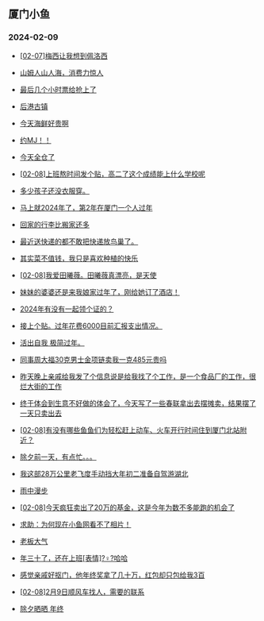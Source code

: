 ## 厦门小鱼 
### 2024-02-09

+ [[02-07]梅西让我想到佩洛西](http://bbs.xmfish.com/read-htm-tid-18145080.html)

+ [山姆人山人海，消费力惊人](http://bbs.xmfish.com/read-htm-tid-18145118.html)

+ [最后几个小时票给抢上了](http://bbs.xmfish.com/read-htm-tid-18145071.html)

+ [后港古镇](http://bbs.xmfish.com/read-htm-tid-18145072.html)

+ [今天海鲜好贵啊](http://bbs.xmfish.com/read-htm-tid-18145120.html)

+ [约MJ！！](http://bbs.xmfish.com/read-htm-tid-18145129.html)

+ [今天全仓了](http://bbs.xmfish.com/read-htm-tid-18145148.html)

+ [[02-08]上班熬时间发个贴，高二了这个成绩能上什么学校呢](http://bbs.xmfish.com/read-htm-tid-18145110.html)

+ [多少孩子还没衣服穿。](http://bbs.xmfish.com/read-htm-tid-18145128.html)

+ [马上就2024年了，第2年在厦门一个人过年](http://bbs.xmfish.com/read-htm-tid-18145146.html)

+ [回家的行李比搬家还多](http://bbs.xmfish.com/read-htm-tid-18145138.html)

+ [最近送快递的都不敢把快递放鸟巢了。](http://bbs.xmfish.com/read-htm-tid-18145082.html)

+ [其实菜不值钱，我只是喜欢种植的快乐](http://bbs.xmfish.com/read-htm-tid-18145119.html)

+ [[02-08]我爱田曦薇。田曦薇真漂亮，是天使](http://bbs.xmfish.com/read-htm-tid-18145098.html)

+ [妹妹的婆婆还是来我娘家过年了，刚给她订了酒店！](http://bbs.xmfish.com/read-htm-tid-18145174.html)

+ [2024年有没有一起领个证的？](http://bbs.xmfish.com/read-htm-tid-18145143.html)

+ [接上个贴。过年花费6000目前汇报支出情况。](http://bbs.xmfish.com/read-htm-tid-18145198.html)

+ [活出自我 极简过年。](http://bbs.xmfish.com/read-htm-tid-18145200.html)

+ [同事周大福30克男士金项链卖我一克485元贵吗](http://bbs.xmfish.com/read-htm-tid-18145186.html)

+ [昨天晚上亲戚给我发了个信息说是给我找了个工作，是一个食品厂的工作，很烂大街的工作](http://bbs.xmfish.com/read-htm-tid-18145189.html)

+ [终于体会到生意不好做的体会了，今天写了一些春联拿出去摆摊卖，结果摆了一天只卖出去](http://bbs.xmfish.com/read-htm-tid-18145195.html)

+ [[02-08]有没有哪些鱼鱼们为轻松赶上动车、火车开行时间住到厦门北站附近？](http://bbs.xmfish.com/read-htm-tid-18145206.html)

+ [除夕前一天，有点忙。。。](http://bbs.xmfish.com/read-htm-tid-18145213.html)

+ [我这部28万公里老飞度手动挡大年初二准备自驾游湖北](http://bbs.xmfish.com/read-htm-tid-18145184.html)

+ [雨中漫步](http://bbs.xmfish.com/read-htm-tid-18145208.html)

+ [[02-08]今天疯狂卖出了20万的基金，这是今年为数不多能跑的机会了](http://bbs.xmfish.com/read-htm-tid-18145207.html)

+ [求助：为何现在小鱼网看不了相片！](http://bbs.xmfish.com/read-htm-tid-18145219.html)

+ [老板大气](http://bbs.xmfish.com/read-htm-tid-18145214.html)

+ [年三十了，还在上班[表情]?♀?哈哈](http://bbs.xmfish.com/read-htm-tid-18145242.html)

+ [感觉亲戚好抠门，他年终奖拿了几十万，红包却只包给我3百](http://bbs.xmfish.com/read-htm-tid-18145258.html)

+ [[02-08]2月9日顺风车找人，需要的联系](http://bbs.xmfish.com/read-htm-tid-18145217.html)

+ [除夕晒晒 年终](http://bbs.xmfish.com/read-htm-tid-18145257.html)

